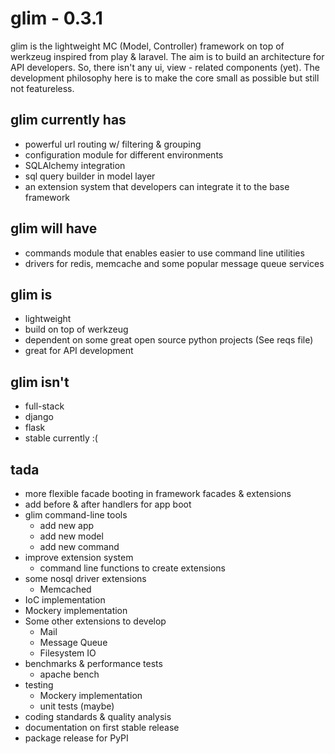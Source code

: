 glim - 0.3.1
============

glim is the lightweight MC (Model, Controller) framework on top of werkzeug inspired from play & laravel. The aim is to build an architecture for API developers. So, there isn't any ui, view - related components (yet). The development philosophy here is to make the core small as possible but still not featureless.

glim currently has
------------------
- powerful url routing w/ filtering & grouping
- configuration module for different environments
- SQLAlchemy integration
- sql query builder in model layer
- an extension system that developers can integrate it to the base
  framework

glim will have
--------------
- commands module that enables easier to use command line utilities
- drivers for redis, memcache and some popular message queue services

glim is
-------
- lightweight
- build on top of werkzeug
- dependent on some great open source python projects (See reqs file)
- great for API development

glim isn't
----------
- full-stack
- django
- flask
- stable currently :(

tada
----

- more flexible facade booting in framework facades & extensions
- add before & after handlers for app boot
- glim command-line tools
    + add new app
    + add new model
    + add new command
- improve extension system
    + command line functions to create extensions
- some nosql driver extensions
    + Memcached
- IoC implementation
- Mockery implementation
- Some other extensions to develop
    + Mail
    + Message Queue
    + Filesystem IO
- benchmarks & performance tests
    + apache bench
- testing
    + Mockery implementation
    + unit tests (maybe)
- coding standards & quality analysis
- documentation on first stable release
- package release for PyPI
